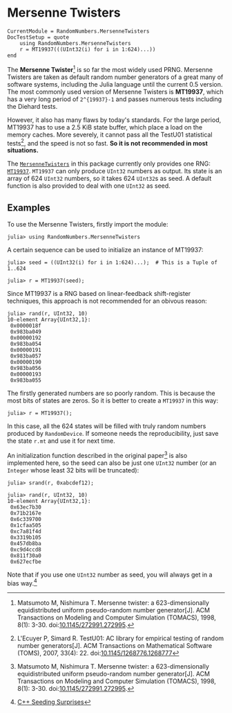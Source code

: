 # Mersenne Twisters

```@meta
CurrentModule = RandomNumbers.MersenneTwisters
DocTestSetup = quote
    using RandomNumbers.MersenneTwisters
    r = MT19937(((UInt32(i) for i in 1:624)...))
end
```

The **Mersenne Twister**[^1] is so far the most widely used PRNG. Mersenne Twisters are taken as default
random number generators of a great many of software systems, including the Julia language until the current
0.5 version. The most commonly used version of Mersenne Twisters is **MT19937**, which has a very long period
of ``2^{19937}-1`` and passes numerous tests including the Diehard tests.

However, it also has many flaws by today's standards. For the large period, MT19937 has to use a 2.5 KiB
state buffer, which place a load on the memory caches. More severely, it cannot pass all the TestU01
statistical tests[^2], and the speed is not so fast. **So it is not recommended in most situations.**

The [`MersenneTwisters`](@ref) in this package currently only provides one RNG: [`MT19937`](@ref). `MT19937`
can only produce `UInt32` numbers as output. Its state is an array of 624 `UInt32` numbers, so it takes 624
`UInt32`s as seed. A default function is also provided to deal with one `UInt32` as seed.

## Examples

To use the Mersenne Twisters, firstly import the module:
```jldoctest
julia> using RandomNumbers.MersenneTwisters
```

A certain sequence can be used to initialize an instance of MT19937:
```jldoctest
julia> seed = ((UInt32(i) for i in 1:624)...);  # This is a Tuple of 1..624

julia> r = MT19937(seed);
```
Since MT19937 is a RNG based on linear-feedback shift-register techniques, this approach is not recommended
for an obivous reason:
```jldoctest
julia> rand(r, UInt32, 10)
10-element Array{UInt32,1}:
 0x0000018f
 0x983ba049
 0x00000192
 0x983ba054
 0x00000191
 0x983ba057
 0x00000190
 0x983ba056
 0x00000193
 0x983ba055
```
The firstly generated numbers are so poorly random. This is because the most bits of states are zeros. So it
is better to create a `MT19937` in this way:
```jldoctest
julia> r = MT19937();
```
In this case, all the 624 states will be filled with truly random numbers produced by `RandomDevice`. If
someone needs the reproducibility, just save the state `r.mt` and use it for next time.

An initialization function described in the original paper[^1] is also implemented here, so the seed can also
be just one `UInt32` number (or an `Integer` whose least 32 bits will be truncated):
```jldoctest
julia> srand(r, 0xabcdef12);

julia> rand(r, UInt32, 10)
10-element Array{UInt32,1}:
 0x63ec7b30
 0x71b2167e
 0x6c339700
 0x1cfaa505
 0xc7a81f4d
 0x3319b105
 0x457db8ba
 0xc9d4ccd8
 0x811f30a0
 0x627ecfbe
```
Note that if you use one `UInt32` number as seed, you will always get in a bias way.[^3]

[^1]:
    Matsumoto M, Nishimura T. Mersenne twister: a 623-dimensionally equidistributed uniform pseudo-random
    number generator[J]. ACM Transactions on Modeling and Computer Simulation (TOMACS), 1998, 8(1): 3-30.
    doi:[10.1145/272991.272995](https://dx.doi.org/10.1145/272991.272995).

[^2]:
    L'Ecuyer P, Simard R. TestU01: AC library for empirical testing of random number generators[J]. ACM
    Transactions on Mathematical Software (TOMS), 2007, 33(4): 22.
    doi:[10.1145/1268776.1268777](http://dx.doi.org/10.1145/1268776.1268777)

[^3]:
    [C++ Seeding Surprises](http://www.pcg-random.org/posts/cpp-seeding-surprises.html)
